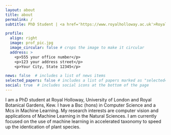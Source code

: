 ```yaml
---
layout: about
title: about
permalink: /
subtitle: PhD Student | <a href='https://www.royalholloway.ac.uk'>Royal Holloway, Univerity of London</a> | <a href='https://www.kew.org'>Royal Botanical Gardens, Kew</a>

profile:
  align: right
  image: prof_pic.jpg
  image_circular: false # crops the image to make it circular
  address: >
    <p>555 your office number</p>
    <p>123 your address street</p>
    <p>Your City, State 12345</p>

news: false  # includes a list of news items
selected_papers: false # includes a list of papers marked as "selected={true}"
social: true  # includes social icons at the bottom of the page
---
```


I am a PhD student at Royal Holloway, University of London and Royal Botanical Gardens, Kew.
 I have a Bsc (hons) in Computer Science and a Mcs in Machine Learning.
My research interests are computer vision and applications of Machine Learning in the Natural Sciences.
I am currently focused on the use of machine learning in accelerated taxonomy to speed up the identication of plant species.



